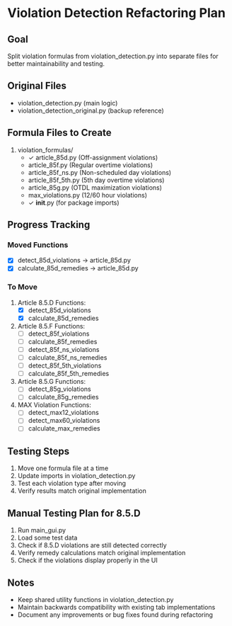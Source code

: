 # Violation Detection Refactoring Plan

## Goal
Split violation formulas from violation_detection.py into separate files for better maintainability and testing.

## Original Files
- violation_detection.py (main logic)
- violation_detection_original.py (backup reference)

## Formula Files to Create
1. violation_formulas/
   - ✓ article_85d.py (Off-assignment violations)
   - article_85f.py (Regular overtime violations)
   - article_85f_ns.py (Non-scheduled day violations)
   - article_85f_5th.py (5th day overtime violations)
   - article_85g.py (OTDL maximization violations)
   - max_violations.py (12/60 hour violations)
   - ✓ __init__.py (for package imports)

## Progress Tracking

### Moved Functions
- [x] detect_85d_violations -> article_85d.py
- [x] calculate_85d_remedies -> article_85d.py

### To Move
1. Article 8.5.D Functions:
   - [x] detect_85d_violations
   - [x] calculate_85d_remedies

2. Article 8.5.F Functions:
   - [ ] detect_85f_violations
   - [ ] calculate_85f_remedies
   - [ ] detect_85f_ns_violations
   - [ ] calculate_85f_ns_remedies
   - [ ] detect_85f_5th_violations
   - [ ] calculate_85f_5th_remedies

3. Article 8.5.G Functions:
   - [ ] detect_85g_violations
   - [ ] calculate_85g_remedies

4. MAX Violation Functions:
   - [ ] detect_max12_violations
   - [ ] detect_max60_violations
   - [ ] calculate_max_remedies

## Testing Steps
1. Move one formula file at a time
2. Update imports in violation_detection.py
3. Test each violation type after moving
4. Verify results match original implementation

## Manual Testing Plan for 8.5.D
1. Run main_gui.py
2. Load some test data
3. Check if 8.5.D violations are still detected correctly
4. Verify remedy calculations match original implementation
5. Check if the violations display properly in the UI

## Notes
- Keep shared utility functions in violation_detection.py
- Maintain backwards compatibility with existing tab implementations
- Document any improvements or bug fixes found during refactoring
